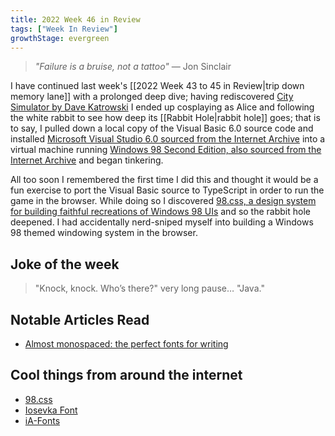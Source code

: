 ```yaml
---
title: 2022 Week 46 in Review
tags: ["Week In Review"]
growthStage: evergreen
---
```


> _"Failure is a bruise, not a tattoo"_
> — Jon Sinclair

I have continued last week's [[2022 Week 43 to 45 in Review|trip down memory lane]] with a prolonged deep dive; having rediscovered [City Simulator by Dave Katrowski](https://github.com/Planet-Source-Code/dave-katrowski-city-simulator-partial__1-11216) I ended up cosplaying as Alice and following the white rabbit to see how deep its [[Rabbit Hole|rabbit hole]] goes; that is to say, I pulled down a local copy of the Visual Basic 6.0 source code and installed [Microsoft Visual Studio 6.0 sourced from the Internet Archive](https://archive.org/details/microsoftvisualstudio60) into a virtual machine running [Windows 98 Second Edition, also sourced from the Internet Archive](https://archive.org/details/windows-98-se-isofile) and began tinkering.

All too soon I remembered the first time I did this and thought it would be a fun exercise to port the Visual Basic source to TypeScript in order to run the game in the browser. While doing so I discovered [98.css, a design system for building faithful recreations of Windows 98 UIs](https://jdan.github.io/98.css/) and so the rabbit hole deepened. I had accidentally nerd-sniped myself into building a Windows 98 themed windowing system in the browser.

## Joke of the week
>"Knock, knock. Who’s there?"
>very long pause…
>"Java."

## Notable Articles Read
- [Almost monospaced: the perfect fonts for writing](https://blakewatson.com/journal/almost-monospaced-the-perfect-fonts-for-writing/)

## Cool things from around the internet
- [98.css](https://jdan.github.io/98.css/)
- [Iosevka Font](https://typeof.net/Iosevka/)
- [iA-Fonts](https://github.com/iaolo/iA-Fonts)
